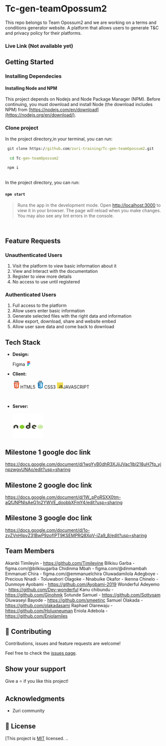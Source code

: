 # Tc-gen-teamOpossum2

This repo belongs to Team Opossum2 and we are working on a terms and conditions generator website. A platform that allows users to generate T&C and privacy policy for their platforms.

### Live Link (Not available yet)

## Getting Started

### Installing Dependecies

#### Installing Node and NPM

This project depends on Nodejs and Node Package Manager (NPM). Before continuing, you must download and install Node (the download includes NPM) from [https://nodejs.com/en/download](https://nodejs.org/en/download/).

### Clone project

In the project directory,in your terminal, you can run:

```cmd
 git clone https://github.com/zuri-training/Tc-gen-teamOpossum2.git
```

```cmd
  cd Tc-gen-teamOpossum2
```

```cmd
 npm i
```

<br>
In the project directory, you can run:

#### `npm start`

> Runs the app in the development mode. Open [http://localhost:3000](http://localhost:3000) to view it in your browser. The page will reload when you make changes. You may also see any lint errors in the console.

<br>

## Feature Requests

### Unauthenticated Users

1. Visit the platform to view basic information about it
2. View and Interact with the documentation
3. Register to view more details
4. No access to use until registered

###   Authenticated Users

1. Full access to the platform
2. Allow users enter basic information
3. Generate selected files with the right data and information
4. Allow export, download, share and website embed
5. Allow user save data and come back to download

## Tech Stack

* **Design:** <p align="">Figma <a href="https://www.figma.com" target="_blank" rel="noreferrer"> <img src="https://raw.githubusercontent.com/devicons/devicon/master/icons/figma/figma-original.svg" alt="figma" width="15" height="15"/></a> </p>

 * **Client:** <p align=""><a href="https://www.w3schools.com/html/" target="_blank" rel="noreferrer"><img src="https://raw.githubusercontent.com/devicons/devicon/master/icons/html5/html5-original-wordmark.svg" alt="html5" width="25" height="25"/></a>HTML5 <a href="https://www.w3schools.com/css/" target="_blank" rel="noreferrer"><img src="https://raw.githubusercontent.com/devicons/devicon/master/icons/css3/css3-original-wordmark.svg" alt="css3" width="25" height="25"/></a>CSS3 <a href="https://www.javascript.com" target="_blank" rel="noreferrer"><img src="https://raw.githubusercontent.com/devicons/devicon/master/icons/javascript/javascript-original.svg" alt="javascript" width="20" height="20"/></a>JAVASCRIPT</p>  

<br>

* **Server:** <p><a href="https://www.nodejs.com" target="_blank" rel="noreferrer"><img src="https://raw.githubusercontent.com/devicons/devicon/master/icons/nodejs/nodejs-original-wordmark.svg" alt="nodejs" width="100" height="80"/></a></p>

<!-- Design: FIGMA
Client: HTML, CSS and Javascript
Server: NodeJs -->

## Milestone 1 google doc link
https://docs.google.com/document/d/1woYyB0dhR3XJjiJVac1lbl218uH7fp_yjnpzwgvUNAo/edit?usp=sharing

## Milestone 2 google doc link
https://docs.google.com/document/d/1W_pPoRSXX0tm-aQfJNPNIsAeG1n2YWVE_doobbXFmY4/edit?usp=sharing

## Milestone 3 google doc link
https://docs.google.com/document/d/1o-zvZVnHIpvZ31BwP9zofIPT9KSEMPRQ8XqV-iZa9_8/edit?usp=sharing


## Team Members
Akanbi Timileyin - https://github.com/Timileyine
Bilkisu Garba - figma.com/@bilkisugarba
Chidinma Mbah - figma.com/@dinmambah
Emmanuel Chira - figma.com/@emmanuelchira
Oluwadamilola Adegboye - 
Precious Nnadi - 
Toluwabori Olagoke - 
Nnabuike Okafor - 
Ikenna Chinelo - 
Dunmoye Ayobami - https://github.com/Ayobami-2019
Wonderful Adeyemo - https://github.com/Dev-wonderful
Kanu chibundu - https://github.com/Ginohmk
Sotunde Samuel - https://github.com/Sottysam
Oluwaseyi Bayode - https://github.com/smeetinc
Samuel Olakada - https://github.com/olakadasami
Raphael Olarewaju - https://github.com/Holuxneuman
Eniola Adebola - https://github.com/Eniolamiles

## 🤝 Contributing

Contributions, issues and feature requests are welcome!

Feel free to check the [issues page](https://github.com/Ginohmk/Tc-gen-teamOpossum2/issues).

## Show your support

Give a ⭐️ if you like this project!

## Acknowledgments

- Zuri community

## 📝 License

[This project is [MIT](https://github.com/zuri-training/Tc-gen-teamOpossum2/blob/dev/LICENSE) licensed.
..
